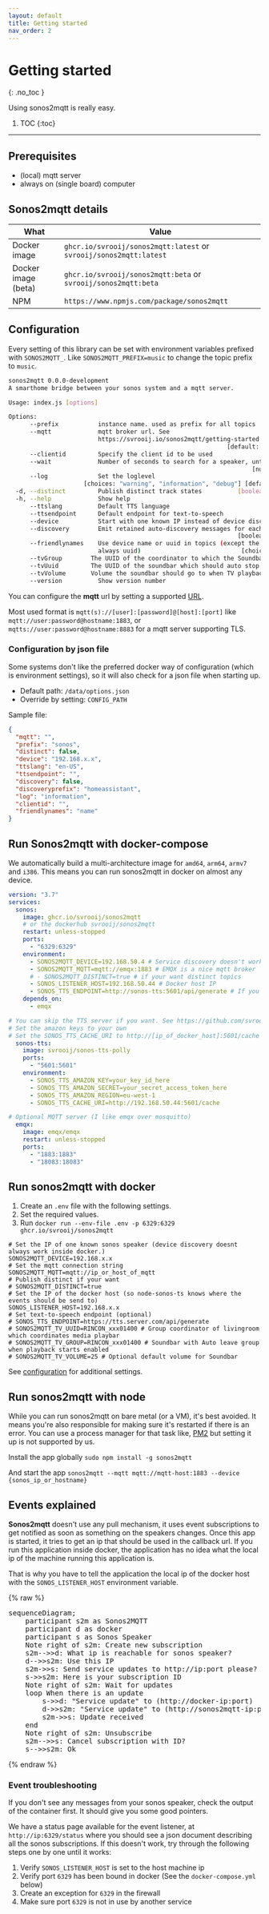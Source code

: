 ```yaml
---
layout: default
title: Getting started
nav_order: 2
---
```


# Getting started
{: .no_toc }

Using sonos2mqtt is really easy.

1. TOC
{:toc}

---

## Prerequisites

- (local) mqtt server
- always on (single board) computer

## Sonos2mqtt details

| What | Value |
|------|-------|
| Docker image | `ghcr.io/svrooij/sonos2mqtt:latest` or `svrooij/sonos2mqtt:latest`|
| Docker image (beta) | `ghcr.io/svrooij/sonos2mqtt:beta` or `svrooij/sonos2mqtt:beta`|
| NPM | `https://www.npmjs.com/package/sonos2mqtt` |

## Configuration

Every setting of this library can be set with environment variables prefixed with `SONOS2MQTT_`. Like `SONOS2MQTT_PREFIX=music` to change the topic prefix to `music`.

```bash
sonos2mqtt 0.0.0-development
A smarthome bridge between your sonos system and a mqtt server.

Usage: index.js [options]

Options:
      --prefix           instance name. used as prefix for all topics   [default: "sonos"]
      --mqtt             mqtt broker url. See
                         https://svrooij.io/sonos2mqtt/getting-started.html#configuration
                                                             [default: "mqtt://127.0.0.1"]
      --clientid         Specify the client id to be used
      --wait             Number of seconds to search for a speaker, until exit
                                                                    [number] [default: 30]
      --log              Set the loglevel
                     [choices: "warning", "information", "debug"] [default: "information"]
  -d, --distinct         Publish distinct track states          [boolean] [default: false]
  -h, --help             Show help                                               [boolean]
      --ttslang          Default TTS language                           [default: "en-US"]
      --ttsendpoint      Default endpoint for text-to-speech
      --device           Start with one known IP instead of device discovery.
      --discovery        Emit retained auto-discovery messages for each player.
                                                                [boolean] [default: false]
      --friendlynames    Use device name or uuid in topics (except the united topic,
                         always uuid)                            [choices: "name", "uuid"]
      --tvGroup        The UUID of the coordinator to which the Soundbar should be joined
      --tvUuid         The UUID of the soundbar which should auto stop the tvGroup
      --tvVolume       Volume the soundbar should go to when TV playback starts
      --version          Show version number  
```

You can configure the **mqtt** url by setting a supported [URL](https://nodejs.org/api/url.html#url_constructor_new_url_input_base).

Most used format is `mqtt(s)://[user]:[password]@[host]:[port]` like `mqtt://user:password@hostname:1883`, or `mqtts://user:password@hostname:8883` for a mqtt server supporting TLS.

### Configuration by json file

Some systems don't like the preferred docker way of configuration (which is environment settings), so it will also check for a json file when starting up.

- Default path: `/data/options.json`
- Override by setting: `CONFIG_PATH`

Sample file:

```json
{
  "mqtt": "",
  "prefix": "sonos",
  "distinct": false,
  "device": "192.168.x.x",
  "ttslang": "en-US",
  "ttsendpoint": "",
  "discovery": false,
  "discoveryprefix": "homeassistant",
  "log": "information",
  "clientid": "",
  "friendlynames": "name"
}
```

## Run Sonos2mqtt with docker-compose

We automatically build a multi-architecture image for `amd64`, `arm64`, `armv7` and `i386`. This means you can run sonos2mqtt in docker on almost any device.

```yaml
version: "3.7"
services:
  sonos:
    image: ghcr.io/svrooij/sonos2mqtt
    # or the dockerhub svrooij/sonos2mqtt
    restart: unless-stopped
    ports:
      - "6329:6329"
    environment:
      - SONOS2MQTT_DEVICE=192.168.50.4 # Service discovery doesn't work very well inside docker, so start with one device.
      - SONOS2MQTT_MQTT=mqtt://emqx:1883 # EMQX is a nice mqtt broker
      # - SONOS2MQTT_DISTINCT=true # if your want distinct topics
      - SONOS_LISTENER_HOST=192.168.50.44 # Docker host IP
      - SONOS_TTS_ENDPOINT=http://sonos-tts:5601/api/generate # If you deployed the TTS with the same docker-compose
    depends_on:
      - emqx

# You can skip the TTS server if you want. See https://github.com/svrooij/node-sonos-ts#text-to-speech
# Set the amazon keys to your own
# Set the SONOS_TTS_CACHE_URI to http://[ip_of_docker_host]:5601/cache
  sonos-tts:
    image: svrooij/sonos-tts-polly
    ports:
      - "5601:5601"
    environment:
      - SONOS_TTS_AMAZON_KEY=your_key_id_here
      - SONOS_TTS_AMAZON_SECRET=your_secret_access_token_here
      - SONOS_TTS_AMAZON_REGION=eu-west-1
      - SONOS_TTS_CACHE_URI=http://192.168.50.44:5601/cache

# Optional MQTT server (I like emqx over mosquitto)
  emqx:
    image: emqx/emqx
    restart: unless-stopped
    ports:
      - "1883:1883"
      - "18083:18083"
```

## Run sonos2mqtt with docker

1. Create an `.env` file with the following settings.
2. Set the required values.
3. Run `docker run --env-file .env -p 6329:6329 ghcr.io/svrooij/sonos2mqtt`

```shell
# Set the IP of one known sonos speaker (device discovery doesnt always work inside docker.)
SONOS2MQTT_DEVICE=192.168.x.x
# Set the mqtt connection string
SONOS2MQTT_MQTT=mqtt://ip_or_host_of_mqtt
# Publish distinct if your want
# SONOS2MQTT_DISTINCT=true
# Set the IP of the docker host (so node-sonos-ts knows where the events should be send to)
SONOS_LISTENER_HOST=192.168.x.x
# Set text-to-speech endpoint (optional)
# SONOS_TTS_ENDPOINT=https://tts.server.com/api/generate
# SONOS2MQTT_TV_UUID=RINCON_xxx01400 # Group coordinator of livingroom which coordinates media playbar
# SONOS2MQTT_TV_GROUP=RINCON_xxx01400 # Soundbar with Auto leave group when playback starts enabled
# SONOS2MQTT_TV_VOLUME=25 # Optional default volume for Soundbar
```

See [configuration](#configuration) for additional settings.

## Run sonos2mqtt with node

While you can run sonos2mqtt on bare metal (or a VM), it's best avoided. It means you're also responsible for making sure it's restarted if there is an error. You can use a process manager for that task like, [PM2](https://pm2.keymetrics.io/docs/usage/process-management/) but setting it up is not supported by us.

Install the app globally `sudo npm install -g sonos2mqtt`

And start the app `sonos2mqtt --mqtt mqtt://mqtt-host:1883 --device {sonos_ip_or_hostname}`

## Events explained

**Sonos2mqtt** doesn't use any pull mechanism, it uses event subscriptions to get notified as soon as something on the speakers changes. Once this app is started, it tries to get an ip that should be used in the callback url. If you run this application inside docker, the application has no idea what the  local ip of the machine running this application is.

That is why you have to tell the application the local ip of the docker host with the `SONOS_LISTENER_HOST` environment variable.

{% raw %}
<pre class="mermaid">
sequenceDiagram;
    participant s2m as Sonos2MQTT
    participant d as docker
    participant s as Sonos Speaker
    Note right of s2m: Create new subscription
    s2m-->>d: What ip is reachable for sonos speaker?
    d-->>s2m: Use this IP
    s2m->>s: Send service updates to http://ip:port please?
    s->>s2m: Here is your subscription ID
    Note right of s2m: Wait for updates
    loop When there is an update
        s->>d: "Service update" to (http://docker-ip:port)
        d->>s2m: "Service update" to (http://sonos2mqtt-ip:port)
        s2m->>s: Update received
    end
    Note right of s2m: Unsubscribe
    s2m-->>s: Cancel subscription with ID?
    s-->>s2m: Ok
</pre>
{% endraw %}

### Event troubleshooting

If you don't see any messages from your sonos speaker, check the output of the container first. It should give you some good pointers.

We have a status page available for the event listener, at `http://ip:6329/status` where you should see a json document describing all the sonos subscriptions. If this doesn't work, try through the following steps one by one until it works:

1. Verify `SONOS_LISTENER_HOST` is set to the host machine ip
2. Verify port `6329` has been bound in docker (See the `docker-compose.yml` below)
3. Create an exception for `6329` in the firewall
4. Make sure port `6329` is not in use by another service

<script src="{{ "/assets/mermaid-8.14.0/mermaid.min.js" | relative_url }}"></script>
 <script>
 mermaid.initialize({startOnLoad:true});
</script>
